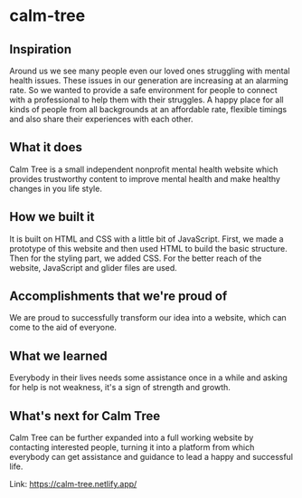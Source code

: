 # calm-tree
## Inspiration
Around us we see many people even our loved ones struggling with mental health issues. These issues in our generation are increasing at an alarming rate. So we wanted to provide a safe environment for people to connect with a professional to help them with their struggles. A happy place for all kinds of people from all backgrounds at an affordable rate, flexible timings and also share their experiences with each other.  

## What it does
Calm Tree is a small independent nonprofit mental health website which provides trustworthy content to improve mental health and make healthy changes in you life style.

## How we built it
It is built on HTML and CSS with a little bit of JavaScript. First, we made a prototype of this website and then used HTML to build the basic structure. Then for the styling part, we added CSS. For the better reach of the website, JavaScript and glider files are used.

## Accomplishments that we're proud of
We are proud to successfully transform our idea into a website, which can come to the aid of everyone.

## What we learned
Everybody in their lives needs some assistance once in a while and asking for help is not weakness, it's a sign of strength and growth.

## What's next for Calm Tree
Calm Tree can be further expanded into a full working website by contacting interested people, turning it into a platform from which everybody can get assistance and guidance to lead a happy and successful life.


Link: https://calm-tree.netlify.app/
